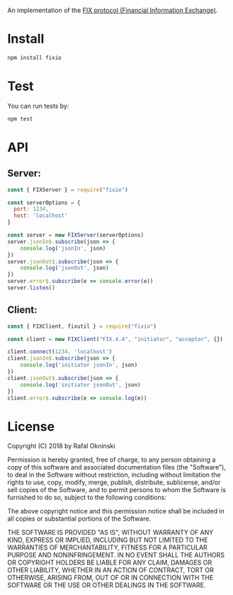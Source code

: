 An implementation of the [FIX protocol (Financial Information Exchange)](http://en.wikipedia.org/wiki/Financial_Information_eXchange).

Install
====
```bash
npm install fixio
```

Test
============

You can run tests by:

```bash
npm test
```

API
===

## Server:

```javascript
const { FIXServer } = require("fixio")

const serverOptions = {
  port: 1234,
  host: 'localhost'
}

const server = new FIXServer(serverOptions)
server.jsonIn$.subscribe(json => {
    console.log('jsonIn', json)
})
server.jsonOut$.subscribe(json => {
    console.log('jsonOut', json)
})
server.error$.subscribe(e => console.error(e))
server.listen()
```

## Client:

```javascript
const { FIXClient, fixutil } = require("fixio")

const client = new FIXClient("FIX.4.4", "initiator", "acceptor", {})

client.connect(1234, 'localhost')
client.jsonIn$.subscribe(json => {
    console.log('initiator jsonIn', json)
})
client.jsonOut$.subscribe(json => {
    console.log('initiator jsonOut', json)
})
client.error$.subscribe(e => console.log(e))
```

License
=======
Copyright (C) 2018 by Rafal Okninski

Permission is hereby granted, free of charge, to any person obtaining a copy
of this software and associated documentation files (the "Software"), to deal
in the Software without restriction, including without limitation the rights
to use, copy, modify, merge, publish, distribute, sublicense, and/or sell
copies of the Software, and to permit persons to whom the Software is
furnished to do so, subject to the following conditions:

The above copyright notice and this permission notice shall be included in
all copies or substantial portions of the Software.

THE SOFTWARE IS PROVIDED "AS IS", WITHOUT WARRANTY OF ANY KIND, EXPRESS OR
IMPLIED, INCLUDING BUT NOT LIMITED TO THE WARRANTIES OF MERCHANTABILITY,
FITNESS FOR A PARTICULAR PURPOSE AND NONINFRINGEMENT. IN NO EVENT SHALL THE
AUTHORS OR COPYRIGHT HOLDERS BE LIABLE FOR ANY CLAIM, DAMAGES OR OTHER
LIABILITY, WHETHER IN AN ACTION OF CONTRACT, TORT OR OTHERWISE, ARISING FROM,
OUT OF OR IN CONNECTION WITH THE SOFTWARE OR THE USE OR OTHER DEALINGS IN
THE SOFTWARE.
